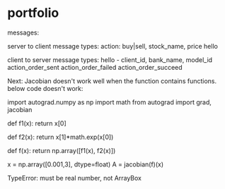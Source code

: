 # portfolio
messages:

server to client message types:
action: buy|sell, stock_name, price
hello

client to server message types:
hello - client_id, bank_name, model_id
action_order_sent
action_order_failed
action_order_succeed



Next:
Jacobian doesn't work well when the function contains functions.
below code doesn't work:

import autograd.numpy as np
import math
from autograd import grad, jacobian



def f1(x):
  return x[0]

def f2(x):
  return x[1]*math.exp(x[0])


def f(x):
  return np.array([f1(x), f2(x)])

x = np.array([0.001,3], dtype=float)
A = jacobian(f)(x)

TypeError: must be real number, not ArrayBox